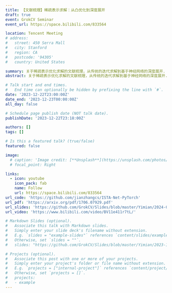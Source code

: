```yaml
---
title: 【文献梳理】稀疏表示求解：从凸优化到深度展开
draft: true
event: GrokCV Seminar
event_url: https://space.bilibili.com/833564

location: Tencent Meeting
# address:
#   street: 450 Serra Mall
#   city: Stanford
#   region: CA
#   postcode: '94305'
#   country: United States

summary: 关于稀疏表示优化求解的文献梳理，从传统的迭代求解到基于神经网络的深度展开.
abstract: 关于稀疏表示优化求解的文献梳理，从传统的迭代求解到基于神经网络的深度展开. 具体方法包括：ISTA、FISTA、LISTA、ISTA-Net。

# Talk start and end times.
#   End time can optionally be hidden by prefixing the line with `#`.
date: '2023-12-22T23:00:00Z'
date_end: '2023-12-23T00:00:00Z'
all_day: false

# Schedule page publish date (NOT talk date).
publishDate: '2023-12-22T23:18:00Z'

authors: []
tags: []

# Is this a featured talk? (true/false)
featured: false

image:
  # caption: 'Image credit: [**Unsplash**](https://unsplash.com/photos/bzdhc5b3Bxs)'
  # focal_point: Right

links:
  - icon: youtube
    icon_pack: fab
    name: Follow
    url: https://space.bilibili.com/833564
url_code: 'https://github.com/jianzhangcs/ISTA-Net-PyTorch'
url_pdf: 'https://arxiv.org/pdf/1706.07929.pdf'
url_slides: 'https://github.com/GrokCV/Slides/blob/master/Yimian/2024-01-15-Deep-Unfolding.pdf'
url_video: 'https://www.bilibili.com/video/BV11e411r7tL/'

# Markdown Slides (optional).
#   Associate this talk with Markdown slides.
#   Simply enter your slide deck's filename without extension.
#   E.g. `slides = "example-slides"` references `content/slides/example-slides.md`.
#   Otherwise, set `slides = ""`.
#   slides: "https://github.com/GrokCV/Slides/blob/master/Yimian/2023-11-03-HADAR-Slides.pdf"

# Projects (optional).
#   Associate this post with one or more of your projects.
#   Simply enter your project's folder or file name without extension.
#   E.g. `projects = ["internal-project"]` references `content/project/deep-learning/index.md`.
#   Otherwise, set `projects = []`.
#   projects:
#   - example
---
```

